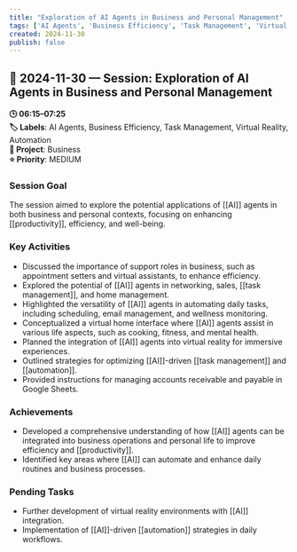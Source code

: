 ```yaml
---
title: "Exploration of AI Agents in Business and Personal Management"
tags: ['AI Agents', 'Business Efficiency', 'Task Management', 'Virtual Reality', 'Automation']
created: 2024-11-30
publish: false
---
```


## 📅 2024-11-30 — Session: Exploration of AI Agents in Business and Personal Management

**🕒 06:15–07:25**  
**🏷️ Labels**: AI Agents, Business Efficiency, Task Management, Virtual Reality, Automation  
**📂 Project**: Business  
**⭐ Priority**: MEDIUM  


### Session Goal
The session aimed to explore the potential applications of [[AI]] agents in both business and personal contexts, focusing on enhancing [[productivity]], efficiency, and well-being.

### Key Activities
- Discussed the importance of support roles in business, such as appointment setters and virtual assistants, to enhance efficiency.
- Explored the potential of [[AI]] agents in networking, sales, [[task management]], and home management.
- Highlighted the versatility of [[AI]] agents in automating daily tasks, including scheduling, email management, and wellness monitoring.
- Conceptualized a virtual home interface where [[AI]] agents assist in various life aspects, such as cooking, fitness, and mental health.
- Planned the integration of [[AI]] agents into virtual reality for immersive experiences.
- Outlined strategies for optimizing [[AI]]-driven [[task management]] and [[automation]].
- Provided instructions for managing accounts receivable and payable in Google Sheets.

### Achievements
- Developed a comprehensive understanding of how [[AI]] agents can be integrated into business operations and personal life to improve efficiency and [[productivity]].
- Identified key areas where [[AI]] can automate and enhance daily routines and business processes.

### Pending Tasks
- Further development of virtual reality environments with [[AI]] integration.
- Implementation of [[AI]]-driven [[automation]] strategies in daily workflows.

